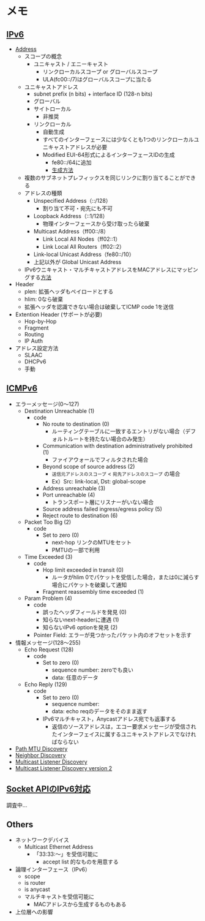 # メモ
## [IPv6](https://tex2e.github.io/rfc-translater/html/rfc8200.html)
- [Address](https://tex2e.github.io/rfc-translater/html/rfc4291.html)
    - スコープの概念
        - ユニキャスト / エニーキャスト
            - リンクローカルスコープ or グローバルスコープ
            - ULA(fc00::/7)はグローバルスコープに当たる
    - ユニキャストアドレス
        - subnet prefix (n bits) + interface ID (128-n bits)
        - グローバル
        - サイトローカル
            - 非推奨
        - リンクローカル
            - 自動生成
            - すべてのインターフェースには少なくとも1つのリンクローカルユニキャストアドレスが必要
            - Modified EUI-64形式によるインターフェースIDの生成
                - fe80::/64に追加
                - [生成方法](https://tex2e.github.io/rfc-translater/html/rfc2464.html)
    - 複数のサブネットプレフィックスを同じリンクに割り当てることができる
    - アドレスの種類
        - Unspecified Address（::/128）
            - 割り当て不可・宛先にも不可
        - Loopback Address（::1/128）
            - 物理インターフェースから受け取ったら破棄
        - Multicast Address（ff00::/8）
            - Link Local All Nodes（ff02::1）
            - Link Local All Routers（ff02::2）
        - Link-local Unicast Address（fe80::/10）
        - 上記以外が Global Unicast Address
    - IPv6ウニキャスト・マルチキャストアドレスをMACアドレスにマッピングする[方法](https://tex2e.github.io/rfc-translater/html/rfc2464.html)
- Header
    - plen: 拡張ヘッダもペイロードとする
    - hlim: 0なら破棄
    - 拡張ヘッダを認識できない場合は破棄してICMP code 1を送信
- Extention Header (サポートが必要)
    - Hop-by-Hop
    - Fragment
    - Routing
    - IP Auth
- アドレス設定方法
    - SLAAC
    - DHCPv6
    - 手動

## [ICMPv6](https://tex2e.github.io/rfc-translater/html/rfc4443.html)
- エラーメッセージ(0〜127)
    - Destination Unreachable (1)
        - code
            - No route to destination (0)
                - ルーティングテーブルに一致するエントリがない場合（デフォルトルートを持たない場合のみ発生）
            - Communication with destination administratively prohibited (1)
                - ファイアウォールでフィルタされた場合
            - Beyond scope of source address (2)
                - ```送信元アドレスのスコープ``` <  ```宛先アドレスのスコープ``` の場合
                - Ex）Src: link-local, Dst: global-scope
            - Address unreachable (3)
            - Port unreachable (4)
                - トランスポート層にリスナーがいない場合
            - Source address failed ingress/egress policy (5)
            - Reject route to destination (6)
    - Packet Too Big (2)
        - code
            - Set to zero (0)
                - next-hop リンクのMTUをセット
                - PMTUの一部で利用
    - Time Exceeded (3)
        - code
            - Hop limit exceeded in transit (0)
                - ルータがhlim 0でパケットを受信した場合，または0に減らす場合にパケットを破棄して通知
            - Fragment reassembly time exceeded (1)
    - Param Problem (4)
        - code
            - 誤ったヘッダフィールドを発見 (0)
            - 知らないnext-headerに遭遇 (1)
            - 知らないIPv6 optionを発見 (2)
        - Pointer Field: エラーが見つかったパケット内のオフセットを示す
- 情報メッセージ(128〜255)
    - Echo Request (128)
        - code
            - Set to zero (0)
                - sequence number: zeroでも良い
                - data: 任意のデータ
    - Echo Reply (129)
        - code
            - Set to zero (0)
                - sequence number:
                - data: echo reqのデータをそのまま返す
            - IPv6マルチキャスト，Anycastアドレス宛でも返事する
                - 返信のソースアドレスは，エコー要求メッセージが受信されたインターフェイスに属するユニキャストアドレスでなければならない
- [Path MTU Discovery](https://tex2e.github.io/rfc-translater/html/rfc8201.html)
- [Neighbor Discovery](https://tex2e.github.io/rfc-translater/html/rfc4861.html)
- [Multicast Listener Discovery](https://tex2e.github.io/rfc-translater/html/rfc2710.html)
- [Multicast Listener Discovery version 2](https://tex2e.github.io/rfc-translater/html/rfc3810.html)

## [Socket APIのIPv6対応](https://tex2e.github.io/rfc-translater/html/rfc3542.html)
調査中...

## Others
- ネットワークデバイス
    - Multicast Ethernet Address
        - 「33:33:〜」を受信可能に
            - accept list 的なものを用意する
- 論理インターフェース（IPv6）
    - scope
    - is router
    - is anycast
    - マルチキャストを受信可能に
        - MACアドレスから生成するものもある
- 上位層への影響
